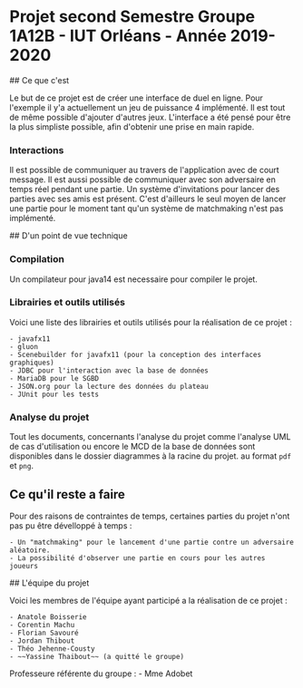 # Projet second Semestre Groupe 1A12B - IUT Orléans - Année 2019-2020

## Ce que c'est

Le but de ce projet est de créer une interface de duel en ligne. Pour l'exemple il y'a actuellement
un jeu de puissance 4 implémenté.
Il est tout de même possible d'ajouter d'autres jeux.
L'interface a été pensé pour être la plus simpliste possible, afin d'obtenir une prise en main rapide.

### Interactions

Il est possible de communiquer au travers de l'application avec de court message. Il est aussi possible
de communiquer avec son adversaire en temps réel pendant une partie.
Un système d'invitations pour lancer des parties avec ses amis est présent. C'est d'ailleurs le seul
moyen de lancer une partie pour le moment tant qu'un système de matchmaking n'est pas implémenté.

## D'un point de vue technique

### Compilation

Un compilateur pour java14 est necessaire pour compiler le projet.

### Librairies et outils utilisés

Voici une liste des librairies et outils utilisés pour la réalisation de ce projet :

    - javafx11
    - gluon
    - Scenebuilder for javafx11 (pour la conception des interfaces graphiques)
    - JDBC pour l'interaction avec la base de données
    - MariaDB pour le SGBD
    - JSON.org pour la lecture des données du plateau
    - JUnit pour les tests

### Analyse du projet

Tout les documents, concernants l'analyse du projet comme l'analyse UML de cas d'utilisation ou encore
le MCD de la base de données sont disponibles dans le dossier diagrammes à la racine du projet.
au format `pdf` et `png`.

## Ce qu'il reste a faire

Pour des raisons de contraintes de temps, certaines parties du projet n'ont pas pu être dévelloppé à
temps :

    - Un "matchmaking" pour le lancement d'une partie contre un adversaire aléatoire.
    - La possibilité d'observer une partie en cours pour les autres joueurs

## L'équipe du projet

Voici les membres de l'équipe ayant participé a la réalisation de ce projet :

    - Anatole Boisserie
    - Corentin Machu
    - Florian Savouré
    - Jordan Thibout
    - Théo Jehenne-Cousty
    - ~~Yassine Thaibout~~ (a quitté le groupe)

Professeure référente du groupe :
    - Mme Adobet
